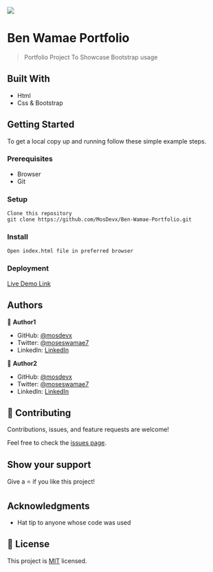 ![](https://img.shields.io/badge/Microverse-blueviolet)

# Ben Wamae Portfolio

> Portfolio Project To Showcase Bootstrap usage


## Built With

- Html
- Css & Bootstrap



## Getting Started



To get a local copy up and running follow these simple example steps.

### Prerequisites
 - Browser
 - Git

### Setup
	Clone this repository
	git clone https://github.com/MosDevx/Ben-Wamae-Portfolio.git

### Install
	Open index.html file in preferred browser

### Deployment
  [Live Demo Link](https://mosdevx.github.io/Ben-Wamae-Portfolio/)

## Authors

👤 **Author1**

- GitHub: [@mosdevx](https://github.com/mosdevx)
- Twitter: [@moseswamae7](https://twitter.com/moseswamae7)
- LinkedIn: [LinkedIn](https://linkedin.com/in/moses-wamae-a13a67244)

👤 **Author2**
- GitHub: [@mosdevx](https://github.com/mosdevx)
- Twitter: [@moseswamae7](https://twitter.com/moseswamae7)
- LinkedIn: [LinkedIn](https://linkedin.com/in/moses-wamae-a13a67244)


## 🤝 Contributing

Contributions, issues, and feature requests are welcome!

Feel free to check the [issues page](../../issues/).

## Show your support

Give a ⭐️ if you like this project!

## Acknowledgments

- Hat tip to anyone whose code was used


## 📝 License

This project is [MIT](./LICENSE) licensed.


